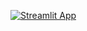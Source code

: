 [![Streamlit App](https://static.streamlit.io/badges/streamlit_badge_black_white.svg)]([URL_TO_YOUR_APP](https://experimentalconnectionmovierecommendation.streamlit.app/)https://experimentalconnectionmovierecommendation.streamlit.app/)
